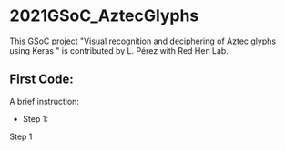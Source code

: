 
# 2021GSoC_AztecGlyphs
This GSoC project "Visual recognition and deciphering of Aztec glyphs using Keras " is contributed by L. Pérez with Red Hen Lab. 

## First Code: 
A brief instruction:

- Step 1:

Step 1
